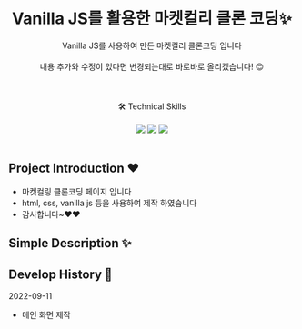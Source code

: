 <p align="center">
  <h1 align="center">Vanilla JS를 활용한 마켓컬리 클론 코딩✨</h1>

  <p align="center">
Vanilla JS를 사용하여 만든 마켓컬리 클론코딩 입니다  <br> 
  <br/>
  내용 추가와 수정이 있다면 변경되는대로 바로바로 올리겠습니다! 😊 
  <br/> 
  <br>
  <br/>
  <br/>
  🛠  Technical Skills 
  <br/>
  <br/>
    <img src="https://img.shields.io/badge/-HTML-0088CC?style=flat&logo=HTML"/>
     <img src="https://img.shields.io/badge/-CSS-CC2277?style=flat&logo=CSS"/>
  <img src="https://img.shields.io/badge/-VanillaJS-F7F8E0?style=flat&logo=VanillaJS"/>
  <br/>
  <br/>
  
</p>

## Project Introduction ❤️

- 마켓컬링 클론코딩 페이지 입니다
- html, css, vanilla js 등을 사용하여 제작 하였습니다
- 감사합니다~❤️❤️

## Simple Description ✨

<p align="center">

  </p>
  
## Develop History 📜

2022-09-11

- 메인 화면 제작 
